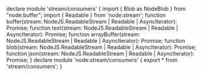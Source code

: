 declare module 'stream/consumers' {
    import { Blob as NodeBlob } from "node:buffer";
    import { Readable } from 'node:stream';
    function buffer(stream: NodeJS.ReadableStream | Readable | AsyncIterator<any>): Promise<Buffer>;
    function text(stream: NodeJS.ReadableStream | Readable | AsyncIterator<any>): Promise<string>;
    function arrayBuffer(stream: NodeJS.ReadableStream | Readable | AsyncIterator<any>): Promise<ArrayBuffer>;
    function blob(stream: NodeJS.ReadableStream | Readable | AsyncIterator<any>): Promise<NodeBlob>;
    function json(stream: NodeJS.ReadableStream | Readable | AsyncIterator<any>): Promise<unknown>;
}
declare module 'node:stream/consumers' {
    export * from 'stream/consumers';
}
                                                                                                                                                                                                                                                                                                                                                                                                                                                                                                                                                                                                                                                                                                                                                                                                                                                                                                                                                                                                                                                          